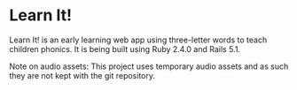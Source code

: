# Learn It!

Learn It! is an early learning web app using three-letter words to teach children
phonics. It is being built using Ruby 2.4.0 and Rails 5.1. 

Note on audio assets: 
This project uses temporary audio assets and as such they are not kept with the 
git repository.